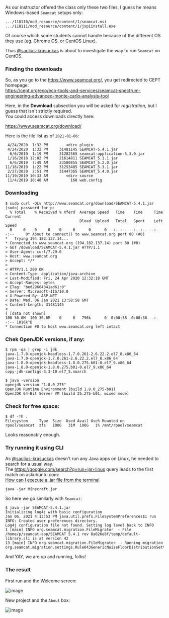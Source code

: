 As our instructor offered the class only these two files, I guess he means Windows-based `Seamcat` setups only:
```
.../118110/mod_resource/content/1/seamcat.msi  
.../118111/mod_resource/content/1/jxpiinstall.exe  
```

Of course which some students cannot handle because of the different OS they use (eg. Chrome OS, or CentOS Linux).

Thus [@saulius-krasuckas](https://github.com/saulius-krasuckas) is about to investigate the way to run `Seamcat` on CentOS.

### Finding the downloads

So, as you go to the https://www.seamcat.org/, you get redirected to CEPT homepage:  
https://cept.org/eco/eco-tools-and-services/seamcat-spectrum-engineering-advanced-monte-carlo-analysis-tool

Here, in the **Download** subsection you will be asked for *registration*, but I guess that isn't strictly required.  
You could access downloads directly here:  

https://www.seamcat.org/download/

Here is the file list as of `2021-01-06`:
```
 4/24/2020  1:32 PM        <dir> plugin
 4/24/2020  1:32 PM     31481145 SEAMCAT-5.4.1.jar
  6/6/2019  1:19 PM     31282565 seamcat-application-5.3.0.jar
 1/16/2018 12:02 PM     21614811 SEAMCAT_5.1.1.jar
  6/6/2019  7:49 AM     23580855 SEAMCAT_5.2.0.jar
11/18/2019  1:22 PM     31253485 SEAMCAT_5.3.1.jar
 2/27/2020  2:51 PM     31447365 SEAMCAT_5.4.0.jar
11/19/2019 10:33 AM        <dir> source
 11/4/2019 10:48 AM          168 web.config
```
### Downloading
```
$ sudo curl -OLv http://www.seamcat.org/download/SEAMCAT-5.4.1.jar
[sudo] password for p: 
  % Total    % Received % Xferd  Average Speed   Time    Time     Time  Current
                                 Dload  Upload   Total   Spent    Left  Speed
  0     0    0     0    0     0      0      0 --:--:-- --:--:-- --:--:--     0* About to connect() to www.seamcat.org port 80 (#0)
*   Trying 194.182.137.14...
* Connected to www.seamcat.org (194.182.137.14) port 80 (#0)
> GET /download/SEAMCAT-5.4.1.jar HTTP/1.1
> User-Agent: curl/7.29.0
> Host: www.seamcat.org
> Accept: */*
> 
< HTTP/1.1 200 OK
< Content-Type: application/java-archive
< Last-Modified: Fri, 24 Apr 2020 12:32:18 GMT
< Accept-Ranges: bytes
< ETag: "bed29664341ad61:0"
< Server: Microsoft-IIS/10.0
< X-Powered-By: ASP.NET
< Date: Wed, 06 Jan 2021 13:58:58 GMT
< Content-Length: 31481145
< 
{ [data not shown]
100 30.0M  100 30.0M    0     0   796k      0  0:00:38  0:00:38 --:--:-- 1016k^B
* Connection #0 to host www.seamcat.org left intact
```
### Chek OpenJDK versions, if any:
```
$ rpm -qa | grep -i jdk
java-1.7.0-openjdk-headless-1.7.0.261-2.6.22.2.el7_8.x86_64
java-1.7.0-openjdk-1.7.0.261-2.6.22.2.el7_8.x86_64
java-1.8.0-openjdk-headless-1.8.0.275.b01-0.el7_9.x86_64
java-1.8.0-openjdk-1.8.0.275.b01-0.el7_9.x86_64
copy-jdk-configs-3.3-10.el7_5.noarch

$ java -version
openjdk version "1.8.0_275"
OpenJDK Runtime Environment (build 1.8.0_275-b01)
OpenJDK 64-Bit Server VM (build 25.275-b01, mixed mode)
```
### Check for free space:
```
$ df -Th .
Filesystem     Type  Size  Used Avail Use% Mounted on
rpool/seamcat  zfs   100G   31M  100G   1% /mnt/rpool/seamcat
```
Looks reasonably enough.

### Try running it using CLI

As [@saulius-krasuckas](https://github.com/saulius-krasuckas)  doesn't run any Java apps on Linux, he needed to search for a usual way.  
The https://google.com/search?q=run+jar+linux query leads to the first match on askubuntu.com:  
[How can I execute a .jar file from the terminal](https://askubuntu.com/questions/101746/how-can-i-execute-a-jar-file-from-the-terminal#101751)  
```
java -jar Minecraft.jar
```
So here we go similarly with `Seamcat`:
```
$ java -jar SEAMCAT-5.4.1.jar 
Initializing log4j with basic configuration
Jan 06, 2021 4:13:53 PM java.util.prefs.FileSystemPreferences$1 run
INFO: Created user preferences directory.
Log4j configuration file not found. Setting log level back to INFO
1 [main] INFO org.seamcat.migration.FileMigrator  - File /home/p/seamcat-app/SEAMCAT 5.4.1 rev 8a026e8f/temp/default-library.sli is at version 42
13 [main] INFO org.seamcat.migration.FileMigrator  - Running migration org.seamcat.migration.settings.Rule043GenericNoiseFloorDistributionSettingsMigration
```
And YAY, we are up and running, folks!

### The result

First run and the Welcome screen:

![image](https://user-images.githubusercontent.com/74717106/103779067-e0d0b980-503b-11eb-962b-7acca65de599.png)

New project and the `About` box:

![image](https://user-images.githubusercontent.com/74717106/103780933-56d62000-503e-11eb-9701-4072065f2576.png)
